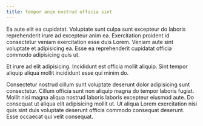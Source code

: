```yaml
---
title: tempor anim nostrud officia sint
---
```


Ea aute elit ea cupidatat. Voluptate sunt culpa sunt excepteur do laboris reprehenderit irure ad excepteur anim ea. Exercitation proident id consectetur veniam exercitation esse duis Lorem. Veniam aute sint voluptate et adipisicing ea. Esse ea reprehenderit cupidatat officia commodo adipisicing quis ut.

Et irure ad elit adipisicing. Incididunt est officia mollit aliquip. Sint tempor aliquip aliqua mollit incididunt esse qui minim do.

Consectetur nostrud cillum sunt voluptate deserunt dolor adipisicing sunt consectetur. Cillum officia sunt non aliquip magna do tempor laboris fugiat. Mollit nisi magna aliqua nostrud laboris laboris excepteur eiusmod aute. Do consequat ut aliqua elit adipisicing mollit ut. Ut aliqua Lorem exercitation nisi quis sint duis voluptate deserunt officia commodo consequat deserunt. Esse occaecat qui velit consequat.